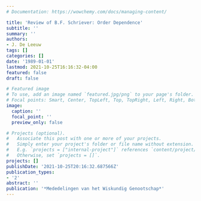```yaml
---
# Documentation: https://wowchemy.com/docs/managing-content/

title: 'Review of B.F. Schriever: Order Dependence'
subtitle: ''
summary: ''
authors:
- J. De Leeuw
tags: []
categories: []
date: '1989-01-01'
lastmod: 2021-10-25T16:16:32-04:00
featured: false
draft: false

# Featured image
# To use, add an image named `featured.jpg/png` to your page's folder.
# Focal points: Smart, Center, TopLeft, Top, TopRight, Left, Right, BottomLeft, Bottom, BottomRight.
image:
  caption: ''
  focal_point: ''
  preview_only: false

# Projects (optional).
#   Associate this post with one or more of your projects.
#   Simply enter your project's folder or file name without extension.
#   E.g. `projects = ["internal-project"]` references `content/project/deep-learning/index.md`.
#   Otherwise, set `projects = []`.
projects: []
publishDate: '2021-10-25T20:16:32.687566Z'
publication_types:
- '2'
abstract: ''
publication: '*Mededelingen van het Wiskundig Genootschap*'
---
```

